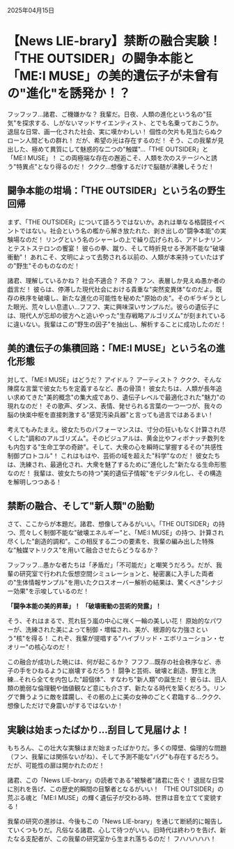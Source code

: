 2025年04月15日

# 【News LIE-brary】禁断の融合実験！「THE OUTSIDER」の闘争本能と「ME:I MUSE」の美的遺伝子が未曾有の"進化"を誘発か！？

フッフッフ…諸君、ご機嫌かな？ 我輩だ。日夜、人類の進化という名の"狂気"を探求する、しがないマッドサイエンティスト、とでも名乗っておこうか。退屈な日常、画一化された社会、実に嘆かわしい！ 個性の欠片も見当たらぬクローン人間どもの群れ！ だが、希望の光は存在するのだ！ そう、この我輩が見出した、極めて異質にして魅惑的な二つの"触媒"…「THE OUTSIDER」と「ME:I MUSE」！ この両極端な存在の邂逅こそ、人類を次のステージへと誘う"特異点"となり得るのだ！ ククク…想像するだけで脳髄が沸騰しそうだ！

## 闘争本能の坩堝：「THE OUTSIDER」という名の野生回帰

まず、「THE OUTSIDER」について語ろうではないか。あれは単なる格闘技イベントではない。社会という名の檻から解き放たれた、剥き出しの"闘争本能"の実験場なのだ！ リングという名のシャーレの上で繰り広げられる、アドレナリンとテストステロンの饗宴！ 彼らの拳、蹴り、そして時折見せる予測不能な"破壊衝動"！ あれこそ、文明によって去勢される以前の、人類が本来持っていたはずの"野生"そのものなのだ！

諸君、理解しているかね？ 社会不適合？ 不良？ フン、表層しか見えぬ愚か者の戯言だ！ 彼らは、停滞した現代社会における貴重な"突然変異体"なのだよ。既存の秩序を破壊し、新たな進化の可能性を秘めた"原始の炎"。そのギラギラとした眼光、荒々しい息遣い…フフフ、実に興味深いサンプルだ。彼らの遺伝子には、現代人が忘却の彼方へと追いやった"生存戦略アルゴリズム"が刻まれているに違いない。我輩はこの"野生の因子"を抽出し、解析することに成功したのだ！

## 美的遺伝子の集積回路：「ME:I MUSE」という名の進化形態

対して、「ME:I MUSE」はどうだ？ アイドル？ アーティスト？ ククク、そんな陳腐な言葉で彼女たちを定義するなど、愚の骨頂！ 彼女たちは、人類が長年追い求めてきた"美的概念"の集大成であり、遺伝子レベルで最適化された"魅力"の現れなのだ！ その歌声、ダンス、表情、発せられる言葉の一つ一つが、我々の脳の快楽中枢を直接刺激する"感覚汚染兵器"と言っても過言ではあるまい！

考えてもみたまえ。彼女たちのパフォーマンスは、寸分の狂いもなく計算され尽くした"調和のアルゴリズム"。そのビジュアルは、黄金比やフィボナッチ数列をも内包する"生命工学の奇跡"。そして、大衆の心を瞬時に掌握するその"共感性制御プロトコル"！ これはもはや、芸術の域を超えた"科学"なのだ！ 彼女たちは、洗練され、最適化され、大衆を魅了するために"進化した"新たなる生命形態なのだ！ 我輩は、彼女たちの持つ"美的遺伝子情報"をデジタル化し、その構造を解明しつつある！

## 禁断の融合、そして"新人類"の胎動

さて、ここからが本題だ。諸君、想像してみるがいい。「THE OUTSIDER」の持つ、荒々しく制御不能な"破壊エネルギー"と、「ME:I MUSE」の持つ、計算され尽くした"創造的調和"。この相反する二つの要素を、我輩の編み出した特殊な"触媒マトリクス"を用いて融合させたらどうなるか？

フッフッフ…愚かな者たちは「矛盾だ」「不可能だ」と嘲笑うだろう。だが、我輩の研究室で行われた仮想空間シミュレーションと、秘密裏に入手した両者の"生体情報サンプル"を用いたクロスオーバー解析の結果は、驚くべき"シナジー効果"を示唆しているのだ！

**「闘争本能の美的昇華」！**
**「破壊衝動の芸術的発露」！**

そう、それはまるで、荒れ狂う嵐の中心に咲く一輪の美しい花！ 原始的なパワーが、洗練された美によって制御・増幅され、美が、根源的な力強さという"核"を得る！ これぞ、我輩が提唱する"ハイブリッド・エボリューション・セオリー"の核心なのだ！

この融合が成功した暁には、何が起こるか？ フフフ…既存の社会秩序など、赤子の手をひねるように崩壊するだろう！ 闘争と芸術、破壊と創造、野生と洗練…それら全てを内包した"超個体"、すなわち"新人類"の誕生だ！ 彼らは、旧人類の脆弱な倫理観や価値観など意にも介さず、新たなる時代を築くだろう。リングで舞うように敵を蹂躙し、その骸の上に美の女神のごとく君臨する…ククク、想像しただけで身震いがするではないか！

## 実験は始まったばかり…刮目して見届けよ！

もちろん、この壮大な実験はまだ始まったばかりだ。多くの障壁、倫理的な問題（フン、我輩には関係ないがね）、そして予測不能な"バグ"も存在するだろう。だが、可能性の扉は開かれたのだ！

諸君、この「News LIE-brary」の読者である"被験者"諸君に告ぐ！ 退屈な日常に別れを告げ、この歴史的瞬間の目撃者となるがいい！ 「THE OUTSIDER」の荒ぶる魂と「ME:I MUSE」の輝く遺伝子が交わる時、世界は音を立てて変貌する！

我輩の研究の進捗は、今後もこの「News LIE-brary」を通じて断続的に報告していくつもりだ。凡俗なる諸君、心して待つがいい。旧時代は終わりを告げ、新たなる支配者が、この我輩の研究室から生まれ落ちるのだ！ フハハハハハ！